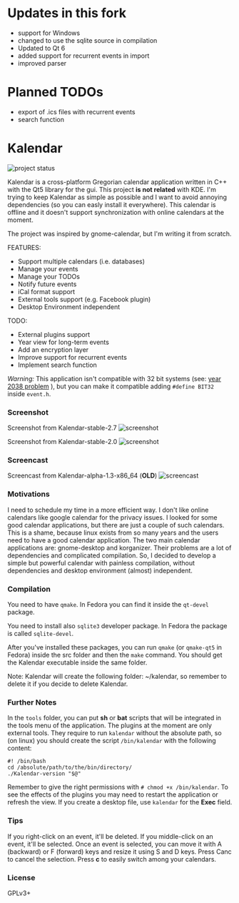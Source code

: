 # Updates in this fork

* support for Windows 
* changed to use the sqlite source in compilation
* Updated to Qt 6
* added support for recurrent events in import
* improved parser

# Planned TODOs
* export of .ics files with recurrent events
* search function

# Kalendar

![project status](https://img.shields.io/badge/project%20status-active-brightgreen.svg)

Kalendar is a cross-platform Gregorian calendar application written in C++ with the Qt5 library for the gui. This project **is not related** with KDE. I'm trying to keep Kalendar as simple as possible and I want to avoid annoying dependencies (so you can easly install it everywhere). This calendar is offline and it doesn't support synchronization with online calendars at the moment.

The project was inspired by gnome-calendar, but I'm writing it from scratch.

FEATURES:
* Support multiple calendars (i.e. databases)
* Manage your events
* Manage your TODOs
* Notify future events
* iCal format support
* External tools support (e.g. Facebook plugin)
* Desktop Environment independent

TODO:
* External plugins support
* Year view for long-term events
* Add an encryption layer
* Improve support for recurrent events
* Implement search function

*Warning:* This application isn't compatible with 32 bit systems (see: [year 2038 problem](https://en.wikipedia.org/wiki/Year_2038_problem) ), but you can make it compatible adding `#define BIT32` inside `event.h`.

### Screenshot

Screenshot from Kalendar-stable-2.7
![screenshot](https://raw.githubusercontent.com/echo-devim/kalendar/master/screenshot2.png)

Screenshot from Kalendar-stable-2.0
![screenshot](https://raw.githubusercontent.com/echo-devim/kalendar/master/screenshot.png)

### Screencast

Screencast from Kalendar-alpha-1.3-x86\_64 (**OLD**)
![screencast](https://raw.githubusercontent.com/echo-devim/kalendar/master/screencast.gif)

### Motivations
I need to schedule my time in a more efficient way. I don't like online calendars like google calendar for the privacy issues. I looked for some good calendar applications, but there are just a couple of such calendars. This is a shame, because linux exists from so many years and the users need to have a good calendar application. The two main calendar applications are: gnome-desktop and korganizer. Their problems are a lot of dependencies and complicated compilation. So, I decided to develop a simple but powerful calendar with painless compilation, without dependencies and desktop environment (almost) independent.

### Compilation

You need to have `qmake`. In Fedora you can find it inside the `qt-devel` package.

You need to install also `sqlite3` developer package. In Fedora the package is called `sqlite-devel`.

After you've installed these packages, you can run `qmake` (or `qmake-qt5` in Fedora) inside the src folder and then the `make` command.
You should get the Kalendar executable inside the same folder.

Note: Kalendar will create the following folder: ~/kalendar, so remember to delete it if you decide to delete Kalendar.

### Further Notes

In the `tools` folder, you can put **sh** or **bat** scripts that will be integrated in the tools menu of the application. The plugins at the moment are only external tools. They require to run `kalendar` without the absolute path, so (on linux) you should create the script `/bin/kalendar` with the following content:

```
#! /bin/bash
cd /absolute/path/to/the/bin/directory/
./Kalendar-version "$@"
```
Remember to give the right permissions with `# chmod +x /bin/kalendar`. To see the effects of the plugins you may need to restart the application or refresh the view.
If you create a desktop file, use `kalendar` for the **Exec** field.

### Tips

If you right-click on an event, it'll be deleted. If you middle-click on an event, it'll be selected. Once an event is selected, you can move it with A (backward) or F (forward) keys and resize it using S and D keys. Press Canc to cancel the selection.
Press **c** to easily switch among your calendars.

### License
GPLv3+
